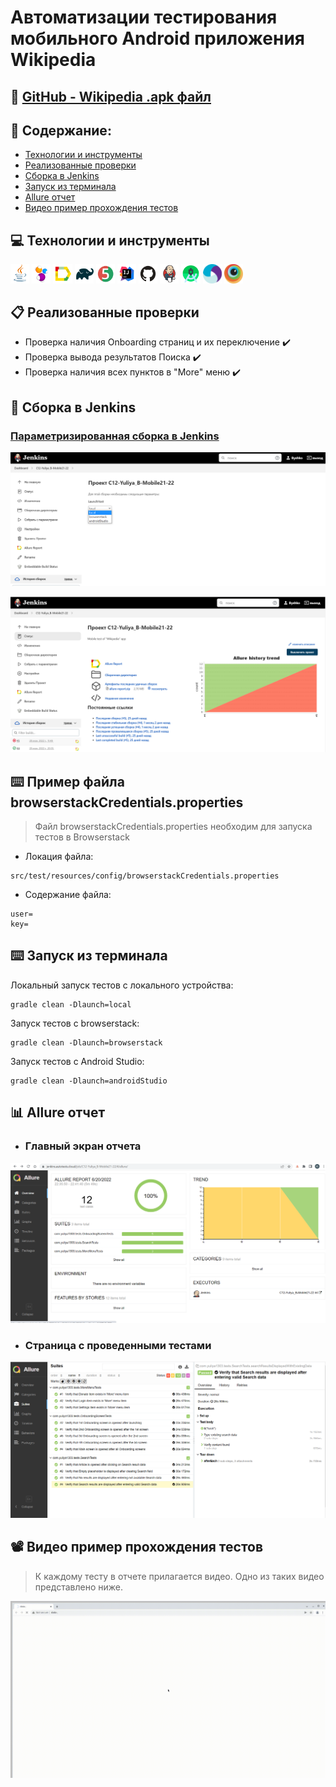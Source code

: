 # Автоматизации тестирования мобильного Android приложения Wikipedia
## :link: <a target="_blank" href="https://github.com/wikimedia/apps-android-wikipedia/releases/tag/latest">GitHub - Wikipedia .apk файл</a>

## :page_with_curl: Содержание:

- <a href="#computer-сode_stack">Технологии и инструменты</a>
- <a href="#clipboard-реализованные-проверки">Реализованные проверки</a>
- <a href="#robot-сборки-в-Jenkins">Сборка в Jenkins</a>
- <a href="#keyboard-запуск-из-терминала">Запуск из терминала</a>
- <a href="#bar_chart-allure-отчет">Allure отчет</a>
- <a href="#film_projector-видео-пример-прохождения-тестов">Видео пример прохождения тестов</a>

## :computer: Технологии и инструменты
<p align="left">
<img width="6%" title="Java" src="images/logo/Java.svg">
<img width="6%" title="Selenide" src="images/logo/Selenide.svg">
<img width="6%" title="Allure Report" src="images/logo/Allure_Report.svg">
<img width="6%" title="Gradle" src="images/logo/Gradle.svg">
<img width="6%" title="JUnit5" src="images/logo/JUnit5.svg">
<img width="6%" title="IntelliJ IDEA" src="images/logo/Intelij_IDEA.svg">
<img width="6%" title="GitHub" src="images/logo/GitHub.svg">
<img width="6%" title="Jenkins" src="images/logo/Jenkins.svg">
<img width="6%" title="Android Studio" src="images/logo/Android_studio.svg">
<img width="6%" title="Appium" src="images/logo/Appium.svg">
<img width="6%" title="Browserstack" src="images/logo/Browserstack.svg">
</p>

## :clipboard: Реализованные проверки
- Проверка наличия Onboarding страниц и их переключение :heavy_check_mark:
- Проверка вывода результатов Поиска :heavy_check_mark:
- Проверка наличия всех пунктов в "More" меню :heavy_check_mark:

## :robot: Сборка в Jenkins
### <a target="_blank" href="https://jenkins.autotests.cloud/job/C12-Yuliya_B-Mobile21-22/">Параметризированная сборка в Jenkins</a>
<p align="center">
<img title="Jenkins Job Run with parameters" src="images/screenshots/jenkins-run.png">
</p>
<p align="center">
<img title="Jenkins Dashboard" src="images/screenshots/jenkins-dashboard.png">
</p>

## :keyboard: Пример файла browserstackCredentials.properties
> Файл browserstackCredentials.properties необходим для запуска тестов в Browserstack
- Локация файла:
```
src/test/resources/config/browserstackCredentials.properties
```
- Содержание файла:
```
user=
key=
```

## :keyboard: Запуск из терминала
Локальный запуск тестов с локального устройства:
```
gradle clean -Dlaunch=local
```
Запуск тестов с browserstack:
```
gradle clean -Dlaunch=browserstack
```
Запуск тестов с Android Studio:
```
gradle clean -Dlaunch=androidStudio
```

## :bar_chart: Allure отчет
- ### Главный экран отчета
<p align="center">
<img title="Allure Overview Dashboard" src="images/screenshots/allure-main-page.png">
</p>

- ### Страница с проведенными тестами
<p align="center">
<img title="Allure Test Page" src="images/screenshots/allure-test-page.png">
</p>

## :film_projector: Видео пример прохождения тестов
> К каждому тесту в отчете прилагается видео. Одно из таких видео представлено ниже.
<p align="center">
  <img title="Selenoid Video" src="images/gif/test-run.gif">
</p>
